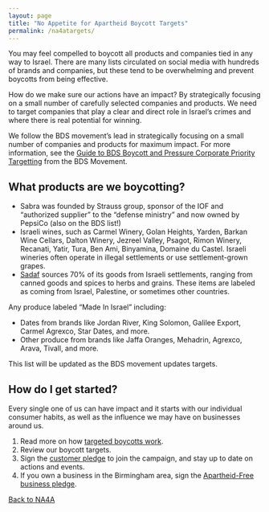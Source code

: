 ```yaml
---
layout: page
title: "No Appetite for Apartheid Boycott Targets"
permalink: /na4atargets/
---
```


You may feel compelled to boycott all products and companies tied in any way to Israel. There are many lists circulated on social media with hundreds of brands and companies, but these tend to be overwhelming and prevent boycotts from being effective. 

How do we make sure our actions have an impact? By strategically focusing on a small number of carefully selected companies and products. We need to target companies that play a clear and direct role in Israel’s crimes and where there is real potential for winning. 

We follow the BDS movement’s lead in strategically focusing on a small number of companies and products for maximum impact. For more information, see the [Guide to BDS Boycott and Pressure Corporate Priority Targetting](https://www.bdsmovement.net/Guide-to-BDS-Boycott) from the BDS Movement.

## What products are we boycotting? 

+ Sabra was founded by Strauss group, sponsor of the IOF and “authorized supplier” to the “defense ministry” and now owned by PepsiCo (also on the BDS list!)
+ Israeli wines, such as Carmel Winery, Golan Heights, Yarden, Barkan Wine Cellars, Dalton Winery, Jezreel Valley, Psagot, Rimon Winery, Recanati, Yatir, Tura, Ben Ami, Binyamina, Domaine du Castel. Israeli wineries often operate in illegal settlements or use settlement-grown grapes.
+ [Sadaf](https://boycottsadaf.com/) sources 70% of its goods from Israeli settlements, ranging from canned goods and spices to herbs and grains. These items are labeled as coming from Israel, Palestine, or sometimes other countries.

Any produce labeled “Made In Israel” including:
+ Dates from brands like Jordan River, King Solomon, Galilee Export, Carmel Agrexco, Star Dates, and more.
+ Other produce from brands like Jaffa Oranges, Mehadrin, Agrexco, Arava, Tivall, and more.

This list will be updated as the BDS movement updates targets. 

## How do I get started?

Every single one of us can have impact and it starts with our individual consumer habits, as well as the influence we may have on businesses around us.

1. Read more on how [targeted boycotts work](https://bdsmovement.net/Guide-to-BDS-Boycott). 
2. Review our boycott targets.
3. Sign the [customer pledge](https://actionnetwork.org/forms/sign-the-pledge-to-join-the-campaign-and-support-apartheid-free-businesses/) to join the campaign, and stay up to date on actions and events.
4. If you own a business in the Birmingham area, sign the [Apartheid-Free business pledge](https://actionnetwork.org/forms/no-appetite-for-apartheid-business-pledge-2/).

[Back to NA4A](https://bhamdsa.org/NA4A/)
